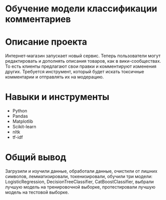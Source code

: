 # Обучение модели классификации комментариев
# Описание проекта
Интернет-магазин запускает новый сервис. Теперь пользователи могут редактировать и дополнять описания товаров, как в вики-сообществах. То есть клиенты предлагают свои правки и комментируют изменения других. Требуется инструмент, который будет искать токсичные комментарии и отправлять их на модерацию.
# Навыки и инструменты
- Python
- Pandas
- Matplotlib
- Scikit-learn
- nltk
- tf-idf
# Общий вывод
Загрузили и изучили данные, обработали данные, очистили от лишних символов, лемматизировали, токенизировали, обучили три модели: LogisticRegression, DecisionTreeClassifier, CatBoostClassifier, выбрали лучшую модель на тренировочной выборке, протестировали лучшую модель на тестовой выборке.
